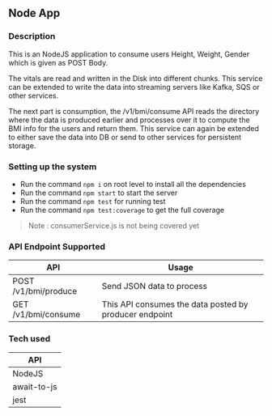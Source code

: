 ## Node App

### Description 

This is an NodeJS application to consume users Height, Weight, Gender which is given as POST Body.

The vitals are read and written in the Disk into different chunks. This service can be extended to write the data
into streaming servers like Kafka, SQS or other services.

The next part is consumption, the /v1/bmi/consume API reads the directory where the data is produced earlier and
processes over it to compute the BMI info for the users and return them. This service can again be extended to either 
save the data into DB or send to other services for persistent storage.

### Setting up the system

* Run the command `npm i` on root level to install all the dependencies
* Run the command `npm start` to start the server
* Run the command `npm test` for running test
* Run the command `npm test:coverage` to get the full coverage

> Note : consumerService.js is not being covered yet

### API Endpoint Supported

| API  | Usage |
| ------------- | ------------- |
| POST /v1/bmi/produce  | Send JSON data to process  |
| GET /v1/bmi/consume  | This API consumes the data posted by producer endpoint  |

### Tech used

| API |
| --- |
| NodeJS |
| await-to-js |
| jest |